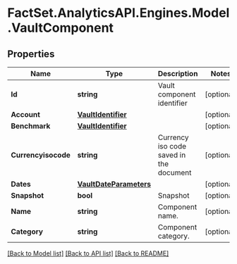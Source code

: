 # FactSet.AnalyticsAPI.Engines.Model.VaultComponent

## Properties

Name | Type | Description | Notes
------------ | ------------- | ------------- | -------------
**Id** | **string** | Vault component identifier | [optional] 
**Account** | [**VaultIdentifier**](VaultIdentifier.md) |  | [optional] 
**Benchmark** | [**VaultIdentifier**](VaultIdentifier.md) |  | [optional] 
**Currencyisocode** | **string** | Currency iso code saved in the document | [optional] 
**Dates** | [**VaultDateParameters**](VaultDateParameters.md) |  | [optional] 
**Snapshot** | **bool** | Snapshot | [optional] 
**Name** | **string** | Component name. | [optional] 
**Category** | **string** | Component category. | [optional] 

[[Back to Model list]](../README.md#documentation-for-models) [[Back to API list]](../README.md#documentation-for-api-endpoints) [[Back to README]](../README.md)

